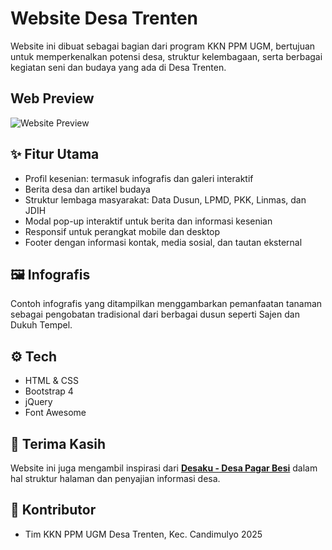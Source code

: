 # Website Desa Trenten

Website ini dibuat sebagai bagian dari program KKN PPM UGM, bertujuan untuk memperkenalkan potensi desa, struktur kelembagaan, serta berbagai kegiatan seni dan budaya yang ada di Desa Trenten.

## Web Preview
![Website Preview](preview.png)


## ✨ Fitur Utama

- Profil kesenian: termasuk infografis dan galeri interaktif
- Berita desa dan artikel budaya
- Struktur lembaga masyarakat: Data Dusun, LPMD, PKK, Linmas, dan JDIH
- Modal pop-up interaktif untuk berita dan informasi kesenian
- Responsif untuk perangkat mobile dan desktop
- Footer dengan informasi kontak, media sosial, dan tautan eksternal


## 🖼️ Infografis

Contoh infografis yang ditampilkan menggambarkan pemanfaatan tanaman sebagai pengobatan tradisional dari berbagai dusun seperti Sajen dan Dukuh Tempel.


## ⚙️ Tech

- HTML & CSS
- Bootstrap 4
- jQuery
- Font Awesome 


## 🙏 Terima Kasih

Website ini juga mengambil inspirasi dari **[Desaku - Desa Pagar Besi](https://desapagarbesi.net/)** dalam hal struktur halaman dan penyajian informasi desa.

## 👥 Kontributor

- Tim KKN PPM UGM Desa Trenten, Kec. Candimulyo 2025
